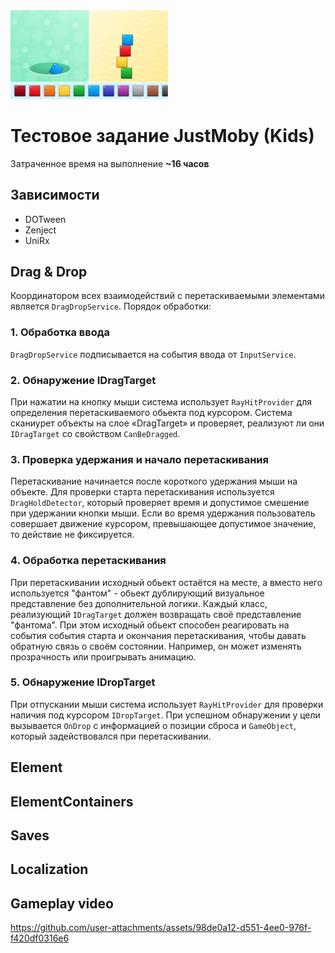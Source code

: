 <img src="https://github.com/SplineFox/Game-JustMobyKids/blob/master/ReadmeMedia/Just%20Moby%20Kids%20-%20Screenshot.png" width="50%">

# Тестовое задание JustMoby (Kids)
Затраченное время на выполнение **~16 часов**

## Зависимости
- DOTween
- Zenject
- UniRx

## Drag & Drop
Координатором всех взаимодействий с перетаскиваемыми элементами является `DragDropService`.
Порядок обработки:

### 1. Обработка ввода
`DragDropService` подписывается на события ввода от `InputService`.

### 2. Обнаружение IDragTarget
При нажатии на кнопку мыши система использует `RayHitProvider` для определения перетаскиваемого обьекта под курсором.
Система сканиурет объекты на слое «DragTarget» и проверяет, реализуют ли они `IDragTarget` со свойством `CanBeDragged`.

### 3. Проверка удержания и начало перетаскивания
Перетаскивание начинается после короткого удержания мыши на объекте. Для проверки старта перетаскивания используется `DragHoldDetector`, который проверяет время и допустимое смешение при удержании кнопки мыши. Если во время удержания пользователь совершает движение курсором, превышающее допустимое значение, то действие не фиксируется.

### 4. Обработка перетаскивания

При перетаскивании исходный обьект остаётся на месте, а вместо него используется "фантом" - обьект дублирующий визуальное представление без дополнительной логики. Каждый класс, реализующий `IDragTarget` должен возвращать своё представление "фантома". При этом исходный обьект способен реагировать на события события старта и окончания перетаскивания, чтобы давать обратную связь о своём состоянии. Например, он может изменять прозрачность или проигрывать анимацию.

### 5. Обнаружение IDropTarget
При отпускании мыши система использует `RayHitProvider` для проверки наличия под курсором `IDropTarget`. При успешном обнаружении у цели вызывается `OnDrop` с информацией о позиции сброса и `GameObject`, который задействовался при перетаскивании.

## Element

## ElementContainers

## Saves

## Localization

## Gameplay video
https://github.com/user-attachments/assets/98de0a12-d551-4ee0-976f-f420df0316e6
